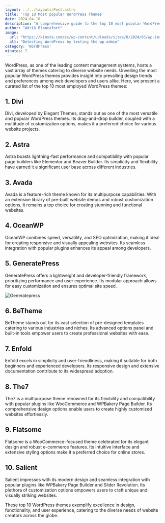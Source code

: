 ```yaml
---
layout: ../../layouts/Post.astro
title: 'Top 10 Most popular WordPress Themes'
date: 2024-04-10
description: "A comprehensive guide to the top 10 most popular WordPress themes."
author: "Adrià Blancafort"
image:
  url: "https://kinsta.com/es/wp-content/uploads/sites/8/2024/03/wp-installing-setup-data-for-a-wordpress-plugin.jpg"
  alt: "Detecting WordPress by testing the wp-admin"
category: 'WordPress'
minutes: 7
---
```


WordPress, as one of the leading content management systems, hosts a vast array of themes catering to diverse website needs. Unveiling the most popular WordPress themes provides insight into prevailing design trends and preferences among web developers and users alike. Here, we present a curated list of the top 10 most employed WordPress themes:

## 1. Divi

Divi, developed by Elegant Themes, stands out as one of the most versatile and popular WordPress themes. Its drag-and-drop builder, coupled with a multitude of customization options, makes it a preferred choice for various website projects.

## 2. Astra

Astra boasts lightning-fast performance and compatibility with popular page builders like Elementor and Beaver Builder. Its simplicity and flexibility have earned it a significant user base across different industries.

## 3. Avada

Avada is a feature-rich theme known for its multipurpose capabilities. With an extensive library of pre-built website demos and robust customization options, it remains a top choice for creating stunning and functional websites.

## 4. OceanWP

OceanWP combines speed, versatility, and SEO optimization, making it ideal for creating responsive and visually appealing websites. Its seamless integration with popular plugins enhances its appeal among developers.

## 5. GeneratePress

GeneratePress offers a lightweight and developer-friendly framework, prioritizing performance and user experience. Its modular approach allows for easy customization and ensures optimal site speed.

![Generatepress](https://kinsta.com/es/wp-content/uploads/sites/8/2024/03/wp-installing-setup-data-for-a-wordpress-plugin.jpg)

## 6. BeTheme

BeTheme stands out for its vast selection of pre-designed templates catering to various industries and niches. Its advanced options panel and built-in tools empower users to create professional websites with ease.

## 7. Enfold

Enfold excels in simplicity and user-friendliness, making it suitable for both beginners and experienced developers. Its responsive design and extensive documentation contribute to its widespread adoption.

## 8. The7

The7 is a multipurpose theme renowned for its flexibility and compatibility with popular plugins like WooCommerce and WPBakery Page Builder. Its comprehensive design options enable users to create highly customized websites effortlessly.

## 9. Flatsome

Flatsome is a WooCommerce-focused theme celebrated for its elegant design and robust e-commerce features. Its intuitive interface and extensive styling options make it a preferred choice for online stores.

## 10. Salient

Salient impresses with its modern design and seamless integration with popular plugins like WPBakery Page Builder and Slider Revolution. Its plethora of customization options empowers users to craft unique and visually striking websites.

These top 10 WordPress themes exemplify excellence in design, functionality, and user experience, catering to the diverse needs of website creators across the globe.
